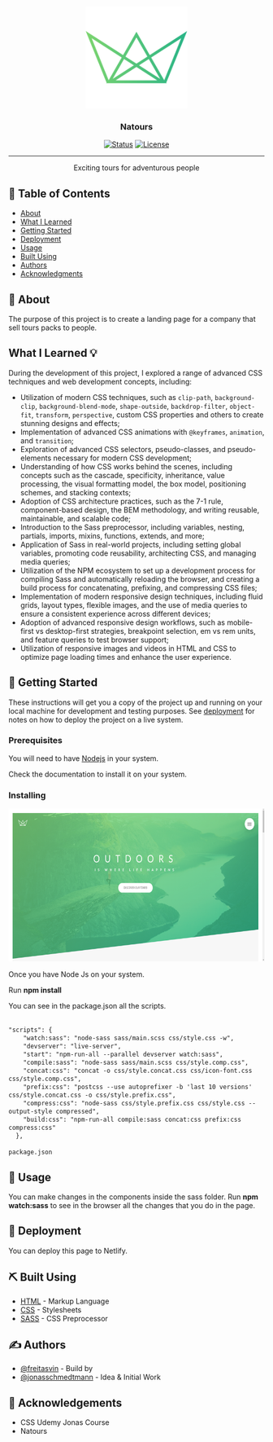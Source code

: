 <p align="center">
  <a href="" rel="noopener">
 <img width=200px height=200px src="img/favicon.png" alt="Project logo"></a>
</p>

<h3 align="center">Natours</h3>

<div align="center">

[![Status](https://img.shields.io/badge/status-active-success.svg)]()
[![License](https://img.shields.io/badge/license-MIT-blue.svg)](/LICENSE)

</div>

---

<p align="center"> Exciting tours for adventurous people
    <br> 
</p>

## 📝 Table of Contents

- [About](#about)
- [What I Learned](#what_i_learned)
- [Getting Started](#getting_started)
- [Deployment](#deployment)
- [Usage](#usage)
- [Built Using](#built_using)
- [Authors](#authors)
- [Acknowledgments](#acknowledgement)

## 🧐 About <a name = "about"></a>

The purpose of this project is to create a landing page for a company that sell tours packs to people.

## What I Learned 💡 <a name = "what_i_learned"></a>

During the development of this project, I explored a range of advanced CSS techniques and web development concepts, including:

- Utilization of modern CSS techniques, such as `clip-path`, `background-clip`, `background-blend-mode`, `shape-outside`, `backdrop-filter`, `object-fit`, `transform`, `perspective`, custom CSS properties and others to create stunning designs and effects;
- Implementation of advanced CSS animations with `@keyframes`, `animation`, and `transition`;
- Exploration of advanced CSS selectors, pseudo-classes, and pseudo-elements necessary for modern CSS development;
- Understanding of how CSS works behind the scenes, including concepts such as the cascade, specificity, inheritance, value processing, the visual formatting model, the box model, positioning schemes, and stacking contexts;
- Adoption of CSS architecture practices, such as the 7-1 rule, component-based design, the BEM methodology, and writing reusable, maintainable, and scalable code;
- Introduction to the Sass preprocessor, including variables, nesting, partials, imports, mixins, functions, extends, and more;
- Application of Sass in real-world projects, including setting global variables, promoting code reusability, architecting CSS, and managing media queries;
- Utilization of the NPM ecosystem to set up a development process for compiling Sass and automatically reloading the browser, and creating a build process for concatenating, prefixing, and compressing CSS files;
- Implementation of modern responsive design techniques, including fluid grids, layout types, flexible images, and the use of media queries to ensure a consistent experience across different devices;
- Adoption of advanced responsive design workflows, such as mobile-first vs desktop-first strategies, breakpoint selection, em vs rem units, and feature queries to test browser support;
- Utilization of responsive images and videos in HTML and CSS to optimize page loading times and enhance the user experience.

## 🏁 Getting Started <a name = "getting_started"></a>

These instructions will get you a copy of the project up and running on your local machine for development and testing purposes. See [deployment](#deployment) for notes on how to deploy the project on a live system.

### Prerequisites

You will need to have [Nodejs](https://nodejs.org/en/) in your system.

Check the documentation to install it on your system.

### Installing

<img width=1080 height=300 src="screenshots/screenshot-1.PNG" alt="Project logo"></a>

Once you have Node Js on your system.

Run **npm install**

You can see in the package.json all the scripts.

```

"scripts": {
    "watch:sass": "node-sass sass/main.scss css/style.css -w",
    "devserver": "live-server",
    "start": "npm-run-all --parallel devserver watch:sass",
    "compile:sass": "node-sass sass/main.scss css/style.comp.css",
    "concat:css": "concat -o css/style.concat.css css/icon-font.css css/style.comp.css",
    "prefix:css": "postcss --use autoprefixer -b 'last 10 versions' css/style.concat.css -o css/style.prefix.css",
    "compress:css": "node-sass css/style.prefix.css css/style.css --output-style compressed",
    "build:css": "npm-run-all compile:sass concat:css prefix:css compress:css"
  },

package.json

```

## 🎈 Usage <a name="usage"></a>

You can make changes in the components inside the sass folder.
Run **npm watch:sass** to see in the browser all the changes that you do in the page.

## 🚀 Deployment <a name = "deployment"></a>

You can deploy this page to Netlify.

## ⛏️ Built Using <a name = "built_using"></a>

- [HTML](https://nodejs.org/en/) - Markup Language
- [CSS](https://nodejs.org/en/) - Stylesheets
- [SASS](https://sass-lang.com/) - CSS Preprocessor

## ✍️ Authors <a name = "authors"></a>

- [@freitasvin](https://github.com/freitasvin) - Build by
- [@jonasschmedtmann](https://github.com/jonasschmedtmann) - Idea & Initial Work

## 🎉 Acknowledgements <a name = "acknowledgement"></a>

- CSS Udemy Jonas Course
- Natours
